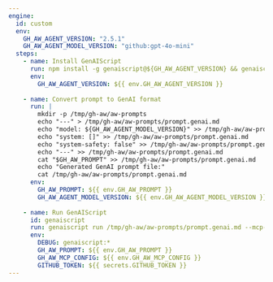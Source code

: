 ```yaml
---
engine:
  id: custom
  env:
    GH_AW_AGENT_VERSION: "2.5.1"
    GH_AW_AGENT_MODEL_VERSION: "github:gpt-4o-mini"
  steps:
    - name: Install GenAIScript
      run: npm install -g genaiscript@${GH_AW_AGENT_VERSION} && genaiscript --version
      env:
        GH_AW_AGENT_VERSION: ${{ env.GH_AW_AGENT_VERSION }}
    
    - name: Convert prompt to GenAI format
      run: |
        mkdir -p /tmp/gh-aw/aw-prompts
        echo "---" > /tmp/gh-aw/aw-prompts/prompt.genai.md
        echo "model: ${GH_AW_AGENT_MODEL_VERSION}" >> /tmp/gh-aw/aw-prompts/prompt.genai.md
        echo "system: []" >> /tmp/gh-aw/aw-prompts/prompt.genai.md
        echo "system-safety: false" >> /tmp/gh-aw/aw-prompts/prompt.genai.md
        echo "---" >> /tmp/gh-aw/aw-prompts/prompt.genai.md
        cat "$GH_AW_PROMPT" >> /tmp/gh-aw/aw-prompts/prompt.genai.md
        echo "Generated GenAI prompt file:"
        cat /tmp/gh-aw/aw-prompts/prompt.genai.md
      env:
        GH_AW_PROMPT: ${{ env.GH_AW_PROMPT }}
        GH_AW_AGENT_MODEL_VERSION: ${{ env.GH_AW_AGENT_MODEL_VERSION }}
    
    - name: Run GenAIScript
      id: genaiscript
      run: genaiscript run /tmp/gh-aw/aw-prompts/prompt.genai.md --mcp-config $GH_AW_MCP_CONFIG --out /tmp/gh-aw/genaiscript-output.md
      env:
        DEBUG: genaiscript:*
        GH_AW_PROMPT: ${{ env.GH_AW_PROMPT }}
        GH_AW_MCP_CONFIG: ${{ env.GH_AW_MCP_CONFIG }}
        GITHUB_TOKEN: ${{ secrets.GITHUB_TOKEN }}
---
```


<!--
This shared configuration sets up a custom agentic engine using microsoft/genaiscript.

**Usage:**
Include this file in your workflow using frontmatter imports:

```yaml
---
imports:
  - shared/genaiscript.md
---
```

**Requirements:**
- The workflow will install genaiscript npm package using version from `GH_AW_AGENT_VERSION` env var
- The original prompt file is converted to GenAI markdown format (prompt.genai.md)
- GenAIScript is executed with MCP server configuration if available
- Output is captured in the agent log file

**Note**: 
- This workflow requires internet access to install npm packages
- The genaiscript version can be customized by setting the `GH_AW_AGENT_VERSION` environment variable (default: `2.5.1`)
- The AI model can be customized by setting the `GH_AW_AGENT_MODEL_VERSION` environment variable (default: `gpt-4o-mini`)
- MCP server configuration is automatically passed if configured in the workflow
-->
